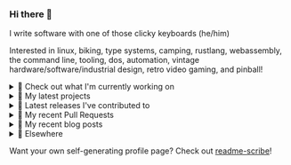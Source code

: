 ### Hi there 👋

I write software with one of those clicky keyboards (he/him)

Interested in linux, biking, type systems, camping, rustlang, webassembly, the command line, tooling, dos, automation, vintage hardware/software/industrial design, retro video gaming, and pinball!

<details><summary>👀 Check out what I'm currently working on</summary><br />

- [MetaMask/metamask-mobile](https://github.com/MetaMask/metamask-mobile) - Mobile web browser providing access to websites that use the Ethereum blockchain (2 days ago)
- [MetaMask/react-native-aes-crypto-forked](https://github.com/MetaMask/react-native-aes-crypto-forked) -  (5 days ago)
- [MetaMask/action-npm-publish](https://github.com/MetaMask/action-npm-publish) - GitHub Action to publish to NPM (2 weeks ago)
- [rickycodes/pve-no-subscription](https://github.com/rickycodes/pve-no-subscription) - Proxmox VE No-Subscription Removal (2 weeks ago)
- [MetaMask/action-publish-release](https://github.com/MetaMask/action-publish-release) -  (3 weeks ago)
</details>

<details><summary>🌱 My latest projects</summary><br />

- [rickycodes/kitties](https://github.com/rickycodes/kitties) - micro site to browse CryptoKitties
- [rickycodes/pve-no-subscription](https://github.com/rickycodes/pve-no-subscription) - Proxmox VE No-Subscription Removal
- [rickycodes/ftse-rs](https://github.com/rickycodes/ftse-rs) - scrape and filter hl.co.uk market summaries
- [rickycodes/card](https://github.com/rickycodes/card) - npx business card built with rust targeting wasm
- [rickycodes/dat-proxy-browser](https://github.com/rickycodes/dat-proxy-browser) - Rough sketch of a decentralised (supporting DAT) mobile web browser built with react-native
</details>

<details><summary>🔭 Latest releases I've contributed to</summary><br />

- [MetaMask/metamask-extension](https://github.com/MetaMask/metamask-extension) ([v10.11.4](https://github.com/MetaMask/metamask-extension/releases/tag/v10.11.4), today) - :globe_with_meridians: :electric_plug: The MetaMask browser extension enables browsing Ethereum blockchain enabled websites
- [MetaMask/metamask-mobile](https://github.com/MetaMask/metamask-mobile) ([v4.3.0](https://github.com/MetaMask/metamask-mobile/releases/tag/v4.3.0), 2 days ago) - Mobile web browser providing access to websites that use the Ethereum blockchain
- [MetaMask/controllers](https://github.com/MetaMask/controllers) ([v27.0.0](https://github.com/MetaMask/controllers/releases/tag/v27.0.0), 1 week ago) - Collection of platform-agnostic modules for creating secure data models for cryptocurrency wallets
- [rickycodes/pve-no-subscription](https://github.com/rickycodes/pve-no-subscription) ([v1.1](https://github.com/rickycodes/pve-no-subscription/releases/tag/v1.1), 2 weeks ago) - Proxmox VE No-Subscription Removal
- [rickycodes/card](https://github.com/rickycodes/card) ([v1.5.3](https://github.com/rickycodes/card/releases/tag/v1.5.3), 2 months ago) - npx business card built with rust targeting wasm
</details>

<details><summary>🔨 My recent Pull Requests</summary><br />

- [exclude GHSA-xvch-5gv4-984h](https://github.com/MetaMask/metamask-mobile/pull/3936) on [MetaMask/metamask-mobile](https://github.com/MetaMask/metamask-mobile) (2 days ago)
- [Add npm publish](https://github.com/MetaMask/controllers/pull/737) on [MetaMask/controllers](https://github.com/MetaMask/controllers) (3 days ago)
- [Update package.json](https://github.com/MetaMask/react-native-aes-crypto-forked/pull/1) on [MetaMask/react-native-aes-crypto-forked](https://github.com/MetaMask/react-native-aes-crypto-forked) (5 days ago)
- [Add confusables explanation(s)](https://github.com/MetaMask/metamask-mobile/pull/3902) on [MetaMask/metamask-mobile](https://github.com/MetaMask/metamask-mobile) (1 week ago)
- [Add OSS attribution](https://github.com/MetaMask/metamask-mobile/pull/3877) on [MetaMask/metamask-mobile](https://github.com/MetaMask/metamask-mobile) (2 weeks ago)
</details>

<details><summary>📜 My recent blog posts</summary><br />

- [Publishing my Website to the peer-to-peer Web](//ricky.codes/blog/posts/publishing-to-the-peer-to-peer-web/) (3 years ago)
</details>

<details><summary>🔗 Elsewhere</summary><br />

- Web: https://ricky.codes
- Twitter: https://twitter.com/rickycodes
- Blog: https://ricky.codes/blog
</details>

Want your own self-generating profile page? Check out [readme-scribe](https://github.com/muesli/readme-scribe)!

